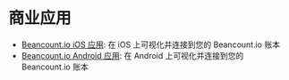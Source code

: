 # 商业应用

- [Beancount.io iOS 应用](https://apps.apple.com/us/app/id1527950512): 在 iOS 上可视化并连接到您的 Beancount.io 账本
- [Beancount.io Android 应用](https://play.google.com/store/apps/details?id=io.beancount.android): 在 Android 上可视化并连接到您的 Beancount.io 账本 